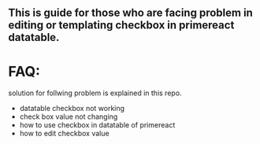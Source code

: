 ## This is guide for those who are facing problem in editing or templating checkbox in primereact datatable.

# FAQ:
solution for follwing problem is explained in this repo.

- datatable checkbox not working
- check box value not changing
- how to use checkbox in datatable of primereact
- how to edit checkbox value
